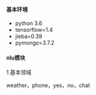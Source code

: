 #### 基本环境

* python 3.6
* tensorflow=1.4
* jieba=0.39
* pymongo=3.7.2

#### nlu模块

1.基本领域

weather，phone，yes，no，chat
